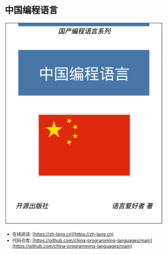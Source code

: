# 中国编程语言

![](cover.jpg)

- 在线阅读: [https://zh-lang.cn](https://zh-lang.cn)
- 代码仓库: [https://github.com/china-programming-languages/main](https://github.com/china-programming-languages/main)

